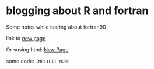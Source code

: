 # blogging about R and fortran

Some notes while learing about fortran90

link to [new page](chapter1)

Or susing html:  <a href="https://ecotopic.github.io/fortran/chapter1/index.html">New Page</a> 

some code: `IMPLICIT NONE`


